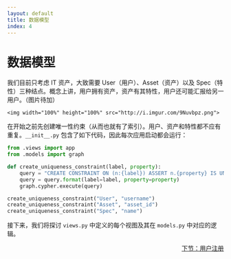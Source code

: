 ```yaml
---
layout: default
title: 数据模型
index: 4
---
```


# 数据模型

我们目前只考虑 IT 资产，大致需要 User（用户）、Asset（资产）以及 Spec（特性）三种结点。概念上讲，用户拥有资产，资产有其特性，用户还可能汇报给另一用户。（图片待加）

`<img width="100%" height="100%" src="http://i.imgur.com/9Nuvbpz.png">`

在开始之前先创建唯一性约束（从而也就有了索引）。用户、资产和特性都不应有重复。`__init__.py` 包含了如下代码，因此每次应用启动都会运行：

```python
from .views import app
from .models import graph

def create_uniqueness_constraint(label, property):
    query = "CREATE CONSTRAINT ON (n:{label}) ASSERT n.{property} IS UNIQUE"
    query = query.format(label=label, property=property)
    graph.cypher.execute(query)

create_uniqueness_constraint("User", "username")
create_uniqueness_constraint("Asset", "asset_id")
create_uniqueness_constraint("Spec", "name")
```

接下来，我们将探讨 `views.py` 中定义的每个视图及其在 `models.py` 中对应的逻辑。

<p align="right"><a href="{{ site.baseurl }}/pages/register-a-user.html">下节：用户注册</a></p>